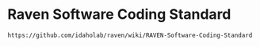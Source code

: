 # Raven Software Coding Standard
	https://github.com/idaholab/raven/wiki/RAVEN-Software-Coding-Standard